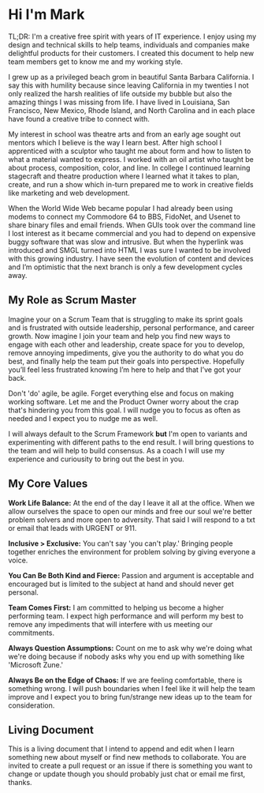 # Hi I'm Mark
TL;DR: I'm a creative free spirit with years of IT experience. I enjoy using my design and technical skills to help teams, individuals and companies make delightful products for their customers. I created this document to help new team members get to know me and my working style.

I grew up as a privileged beach grom in beautiful Santa Barbara California. I say this with humility because since leaving California in my twenties I not only realized the harsh realities of life outside my bubble but also the amazing things I was missing from life. I have lived in Louisiana, San Francisco, New Mexico, Rhode Island, and North Carolina and in each place have found a creative tribe to connect with.

My interest in school was theatre arts and from an early age sought out mentors which I believe is the way I learn best. After high school I apprenticed with a sculptor who taught me about form and how to listen to what a material wanted to express. I worked with an oil artist who taught be about process, composition, color, and line. In college I continued learning stagecraft and theatre production where I learned what it takes to plan, create, and run a show which in-turn prepared me to work in creative fields like marketing and web development.

When the World Wide Web became popular I had already been using modems to connect my Commodore 64 to BBS, FidoNet, and Usenet to share binary files and email friends. When GUIs took over the command line I lost interest as it became commercial and you had to depend on expensive buggy software that was slow and intrusive. But when the hyperlink was introduced and SMGL turned into HTML I was sure I wanted to be involved with this growing industry. I have seen the evolution of content and devices and I’m optimistic that the next branch is only a few development cycles away. 

## My Role as Scrum Master

Imagine your on a Scrum Team that is struggling to make its sprint goals and is frustrated with outside leadership, personal performance, and career growth. Now imagine I join your team and help you find new ways to engage with each other and leadership, create space for you to develop, remove annoying impediments, give you the authority to do what you do best, and finally help the team put their goals into perspective. Hopefully you’ll feel less frustrated knowing I’m here to help and that I’ve got your back.

Don't 'do' agile, be agile. Forget everything else and focus on making working software. Let me and the Product Owner worry about the crap that's hindering you from this goal. I will nudge you to focus as often as needed and I expect you to nudge me as well.

I will always default to the Scrum Framework **but** I'm open to variants and experimenting with different paths to the end result. I will bring questions to the team and will help to build consensus. As a coach I will use my experience and curiousity to bring out the best in you. 


## My Core Values

**Work Life Balance:** At the end of the day I leave it all at the office. When we allow ourselves the space to open our minds and free our soul we're better problem solvers and more open to adversity. That said I will respond to a txt or email that leads with URGENT or 911.

**Inclusive > Exclusive:** You can't say 'you can't play.' Bringing people together enriches the environment for problem solving by giving everyone a voice.

**You Can Be Both Kind and Fierce:** Passion and argument is acceptable and encouraged but is limited to the subject at hand and should never get personal.

**Team Comes First:** I am committed to helping us become a higher performing team. I expect high performance and will perform my best to remove any impediments that will interfere with us meeting our commitments.

**Always Question Assumptions:** Count on me to ask why we're doing what we're doing because if nobody asks why you end up with something like 'Microsoft Zune.'

**Always Be on the Edge of Chaos:** If we are feeling comfortable, there is something wrong. I will push boundaries when I feel like it will help the team improve and I expect you to bring fun/strange new ideas up to the team for consideration.


## Living Document

This is a living document that I intend to append and edit when I learn something new about myself or find new methods to collaborate. You are invited to create a pull request or an issue if there is something you want to change or update though you should probably just chat or email me first, thanks.
